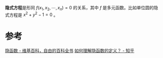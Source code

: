
**隐式方程**是形同 ${\displaystyle f(x_{1},x_{2},\cdots ,x_{n})=0}$ 的关系，其中 ${\displaystyle f}$ 是多元函数。比如单位圆的隐式方程是 ${\displaystyle x^{2}+y^{2}-1=0}$ 。
# 参考
[隐函数 - 维基百科，自由的百科全书](https://zh.wikipedia.org/zh-hans/%E9%9A%90%E5%87%BD%E6%95%B0#)
[如何理解隐函数的定义？ - 知乎](https://www.zhihu.com/question/65436177)